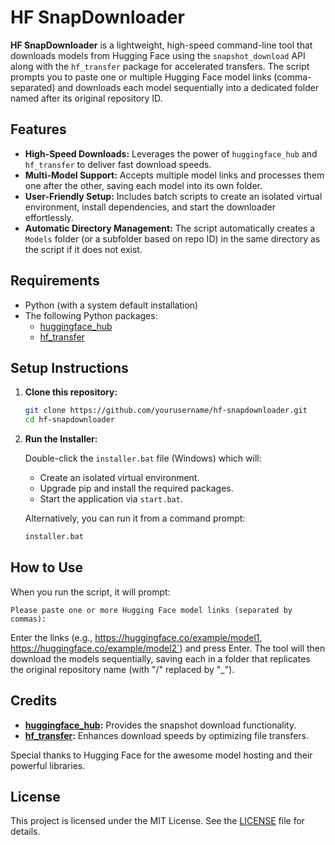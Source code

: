 # HF SnapDownloader

**HF SnapDownloader** is a lightweight, high-speed command-line tool that downloads models from Hugging Face using the `snapshot_download` API along with the `hf_transfer` package for accelerated transfers. The script prompts you to paste one or multiple Hugging Face model links (comma-separated) and downloads each model sequentially into a dedicated folder named after its original repository ID.

## Features

- **High-Speed Downloads:** Leverages the power of `huggingface_hub` and `hf_transfer` to deliver fast download speeds.
- **Multi-Model Support:** Accepts multiple model links and processes them one after the other, saving each model into its own folder.
- **User-Friendly Setup:** Includes batch scripts to create an isolated virtual environment, install dependencies, and start the downloader effortlessly.
- **Automatic Directory Management:** The script automatically creates a `Models` folder (or a subfolder based on repo ID) in the same directory as the script if it does not exist.

## Requirements

- Python (with a system default installation)
- The following Python packages:
  - [huggingface_hub](https://github.com/huggingface/huggingface_hub)
  - [hf_transfer](https://github.com/huggingface/hf_transfer) 

## Setup Instructions

1. **Clone this repository:**

   ```bash
   git clone https://github.com/yourusername/hf-snapdownloader.git
   cd hf-snapdownloader
   ```

2. **Run the Installer:**

   Double-click the `installer.bat` file (Windows) which will:
   - Create an isolated virtual environment.
   - Upgrade pip and install the required packages.
   - Start the application via `start.bat`.

   Alternatively, you can run it from a command prompt:

   ```bat
   installer.bat
   ```

## How to Use

When you run the script, it will prompt:

```
Please paste one or more Hugging Face model links (separated by commas):
```

Enter the links (e.g., https://huggingface.co/example/model1, https://huggingface.co/example/model2`) and press Enter. The tool will then download the models sequentially, saving each in a folder that replicates the original repository name (with "/" replaced by "_").

## Credits

- **[huggingface_hub](https://github.com/huggingface/huggingface_hub):** Provides the snapshot download functionality.
- **[hf_transfer](https://github.com/huggingface/hf_transfer):** Enhances download speeds by optimizing file transfers.

Special thanks to Hugging Face for the awesome model hosting and their powerful libraries.

## License

This project is licensed under the MIT License. See the [LICENSE](LICENSE) file for details.
